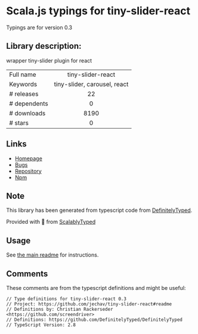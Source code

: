 
# Scala.js typings for tiny-slider-react

Typings are for version 0.3

## Library description:
wrapper tiny-slider plugin for react

|                    |                 |
| ------------------ | :-------------: |
| Full name          | tiny-slider-react |
| Keywords           | tiny-slider, carousel, react |
| # releases         | 22 |
| # dependents       | 0 |
| # downloads        | 8190 |
| # stars            | 0 |

## Links
- [Homepage](https://github.com/jechav/tiny-slider-react#readme)
- [Bugs](https://github.com/jechav/tiny-slider-react/issues)
- [Repository](https://github.com/jechav/tiny-slider-react)
- [Npm](https://www.npmjs.com/package/tiny-slider-react)
    


## Note
This library has been generated from typescript code from [DefinitelyTyped](https://definitelytyped.org).

Provided with :purple_heart: from [ScalablyTyped](https://github.com/oyvindberg/ScalablyTyped)

## Usage
See [the main readme](../../readme.md) for instructions.

## Comments

These comments are from the typescript definitions and might be useful:
```
// Type definitions for tiny-slider-react 0.3
// Project: https://github.com/jechav/tiny-slider-react#readme
// Definitions by: Christian Rackerseder <https://github.com/screendriver>
// Definitions: https://github.com/DefinitelyTyped/DefinitelyTyped
// TypeScript Version: 2.8

```

